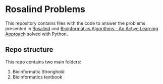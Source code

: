# Rosalind Problems

This repository contains files with the code to answer the problems presented in [Rosalind](http://rosalind.info/) and [Bioinformatics Algorithms - An Active Learning Approach](http://bioinformaticsalgorithms.com/) solved with Python.

## Repo structure
This repo contains two main folders: 
  1. Bioinformatic Stronghold
  2. Bioinformatics textbook
